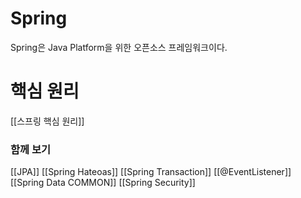 # Spring 
Spring은 Java Platform을 위한 오픈소스 프레임워크이다.

# 핵심 원리
[[스프링 핵심 원리]]

### 함께 보기
[[JPA]]
[[Spring Hateoas]]
[[Spring Transaction]]
[[@EventListener]]
[[Spring Data COMMON]]
[[Spring Security]]